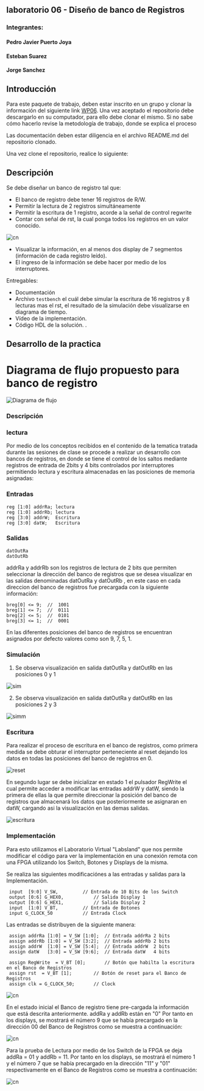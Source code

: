 ## laboratorio 06 - Diseño de banco de Registros

### Integrantes:

#### Pedro Javier Puerto Joya
#### Esteban Suarez
#### Jorge Sanchez

## Introducción

Para este paquete de trabajo, deben estar inscrito en un grupo y clonar la información del siguiente link [WP06](https://classroom.github.com/g/XHLhUCe3). Una vez aceptado el repositorio debe descargarlo en su computador, para ello debe clonar el mismo. Si no sabe cómo hacerlo revise la metodología de trabajo, donde se explica el proceso

Las documentación deben estar diligencia en el archivo README.md del repositorio clonado.

Una vez clone el repositorio, realice lo siguiente:

## Descripción 
Se debe diseñar un banco de registro tal que:

* El banco de registro debe tener 16 registros de R/W.
* Permitir la lectura de 2 registros  simultáneamente 
* Permitir la escritura  de 1 registro, acorde a la señal de control regwrite
* Contar con señal de rst, la cual  ponga  todos los registros en un valor conocido.

![cn](https://github.com/Fabeltranm/SPARTAN6-ATMEGA-MAX5864/blob/master/lab/lab07-BancosRgistro/doc/caja%20negra.png)

* Visualizar la información, en al menos dos display de 7 segmentos (información de cada registro leído).
* El ingreso de la información se debe hacer por medio de los interruptores.

Entregables:

* Documentación
* Archivo `testbench` el cuál debe simular la escritura de 16 registros y 8 lecturas mas el rst, el resultado de la simulación debe visualizarse en diagrama de tiempo.
* Vídeo de la implementación.
* Código HDL de la solución.
.


## Desarrollo de la practica

# Diagrama  de flujo propuesto  para banco de registro

![Diagrama de flujo](https://github.com/ELINGAP-7545/lab06-lab05-grupo-11/blob/master/Diagrama%20de%20flujo.PNG)

### Descripción
### lectura

Por medio de los conceptos recibidos en el contenido de la tematica tratada durante las sesiones de clase se procede a realizar un desarrollo con bancos de registros, en donde se tiene el control de los saltos mediante registros de entrada de 2bits y 4 bits controlados por interruptores permitiendo lectura y escritura almacenadas en las posiciones de memoria asignadas:

### Entradas 

	reg [1:0] addrRa; lectura
	reg [1:0] addrRb; lectura
	reg [3:0] addrW;  Escritura
	reg [3:0] datW;   Escritura
	
### Salidas

	datOutRa
	datOutRb

addrRa y addrRb son los registros de lectura de 2 bits que permiten seleccionar la dirección del banco de registros que se desea visualizar en las salidas denominadas datOutRa y datOutRb  , en este caso en cada direccion del banco de registros fue precargada con la siguiente información:

	breg[0] <= 9;  //  1001 
	breg[1] <= 7;  //  0111
	breg[2] <= 5;  //  0101
	breg[3] <= 1;  //  0001
		
En las diferentes posiciones del banco de registros se encuentran asignados por defecto valores como son 9, 7, 5, 1.

### Simulación

1. Se observa visualización en salida datOutRa y datOutRb en las posiciones 0 y 1

![sim](https://github.com/ELINGAP-7545/lab06-lab05-grupo-11/blob/master/simulacionn.PNG)
 
 
2. Se observa visualización en salida datOutRa y datOutRb en las posiciones 2 y 3

![simm](https://github.com/ELINGAP-7545/lab06-lab05-grupo-11/blob/master/simulacion.PNG)


### Escritura 

Para realizar el proceso de escritura en el banco de registros, como primera medida se debe obturar el interruptor perteneciente al reset dejando los datos en todas las posiciones del banco de registros en 0.

![reset](https://github.com/ELINGAP-7545/lab06-lab05-grupo-11/blob/master/reset.PNG)


En segundo lugar se debe inicializar en estado 1 el pulsador RegWrite el cual permite acceder a modificar las entradas addrW y datW, siendo la primera de ellas la que permite direccionar la posición del banco de registros que almacenará los datos que posteriormente se asignaran en datW, cargando asi la visualización en las demas salidas.  

![escritura](https://github.com/ELINGAP-7545/lab06-lab05-grupo-11/blob/master/escritura.PNG)


### Implementación

Para esto utilizamos el Laboratorio Virtual "Labsland" que nos permite modificar el código para ver la implementación en una conexión remota con una FPGA utilizando los Switch, Botones y Displays de la misma.

Se realiza las siguientes modificaciónes a las entradas y salidas para la Implementación.

	 input  [9:0] V_SW,			// Entrada de 10 Bits de los Switch
	 output [0:6] G_HEX0,			// Salida Display 1
	 output [0:6] G_HEX1,			// Salida Display 2
	 input  [1:0] V_BT,			// Entrada de Botones
	 input G_CLOCK_50			// Entrada Clock
	 
Las entradas se distribuyen de la siguiente manera:

	 assign addrRa [1:0] = V_SW [1:0]; 	// Entrada addrRa 2 bits
	 assign addrRb [1:0] = V_SW [3:2]; 	// Entrada addrRb 2 bits
	 assign addrW  [1:0] = V_SW [5:4]; 	// Entrada addrW  2 bits
	 assign datW   [3:0] = V_SW [9:6]; 	// Entrada datW   4 bits
	 
	 assign RegWrite  = V_BT [0];		// Botón que habilta la escritura en el Banco de Registros
	 assign rst  = V_BT [1];		// Botón de reset para el Banco de Registros
	 assign clk = G_CLOCK_50;		// Clock
	 
 ![cn](https://github.com/ELINGAP-7545/lab06-lab05-grupo-11/blob/master/Captura.PNG)

En el estado inicial el Banco de registro tiene pre-cargada la información que está descrita anteriormente. addRa y addRb están en "0" Por tanto en los displays, se mostrará el número 9 que se había precargado en la dirección 00 del Banco de Registros como se muestra a continuación:

 ![cn](https://github.com/ELINGAP-7545/lab06-lab05-grupo-11/blob/master/Registros%20en%20Cero.PNG)
 
Para la prueba de Lectura por medio de los Switch de la FPGA se deja addRa = 01 y addRb = 11. Por tanto en los displays, se mostrará el número 1 y el número 7 que se había precargado en la dirección "11" y "01" respectivamente en el Banco de Registros como se muestra a continuación:

 ![cn](https://github.com/ELINGAP-7545/lab06-lab05-grupo-11/blob/master/Registros%20en%20un%20dato.PNG)


